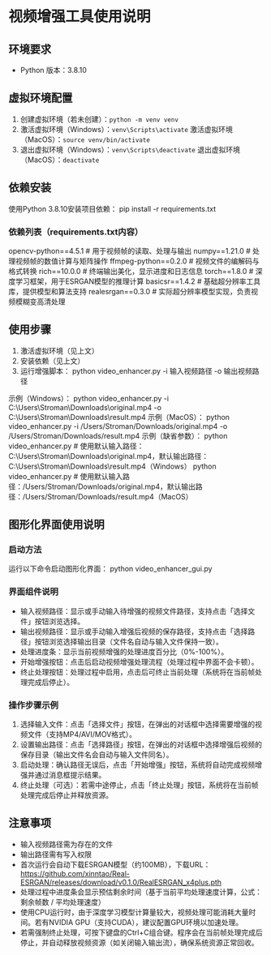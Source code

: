 # 视频增强工具使用说明

## 环境要求
- Python 版本：3.8.10

## 虚拟环境配置
1. 创建虚拟环境（若未创建）：`python -m venv venv`
2. 激活虚拟环境（Windows）：`venv\Scripts\activate`
   激活虚拟环境（MacOS）：`source venv/bin/activate`
3. 退出虚拟环境（Windows）：`venv\Scripts\deactivate`
   退出虚拟环境（MacOS）：`deactivate`

## 依赖安装
使用Python 3.8.10安装项目依赖：
pip install -r requirements.txt

### 依赖列表（requirements.txt内容）
opencv-python==4.5.1  # 用于视频帧的读取、处理与输出
numpy==1.21.0  # 处理视频帧的数值计算与矩阵操作
ffmpeg-python==0.2.0  # 视频文件的编解码与格式转换
rich==10.0.0  # 终端输出美化，显示进度和日志信息
torch==1.8.0  # 深度学习框架，用于ESRGAN模型的推理计算
basicsr==1.4.2  # 基础超分辨率工具库，提供模型和算法支持
realesrgan==0.3.0  # 实际超分辨率模型实现，负责视频模糊变高清处理

## 使用步骤
1. 激活虚拟环境（见上文）
2. 安装依赖（见上文）
3. 运行增强脚本：
python video_enhancer.py -i 输入视频路径 -o 输出视频路径

示例（Windows）：
python video_enhancer.py -i C:\Users\Stroman\Downloads\original.mp4 -o C:\Users\Stroman\Downloads\result.mp4
示例（MacOS）：
python video_enhancer.py -i /Users/Stroman/Downloads/original.mp4 -o /Users/Stroman/Downloads/result.mp4
示例（缺省参数）：
python video_enhancer.py  # 使用默认输入路径：C:\Users\Stroman\Downloads\original.mp4，默认输出路径：C:\Users\Stroman\Downloads\result.mp4（Windows）
python video_enhancer.py  # 使用默认输入路径：/Users/Stroman/Downloads/original.mp4，默认输出路径：/Users/Stroman/Downloads/result.mp4（MacOS）

## 图形化界面使用说明
### 启动方法
运行以下命令启动图形化界面：
python video_enhancer_gui.py

### 界面组件说明
- 输入视频路径：显示或手动输入待增强的视频文件路径，支持点击「选择文件」按钮浏览选择。
- 输出视频路径：显示或手动输入增强后视频的保存路径，支持点击「选择路径」按钮浏览选择输出目录（文件名自动与输入文件保持一致）。
- 处理进度条：显示当前视频增强的处理进度百分比（0%-100%）。
- 开始增强按钮：点击后启动视频增强处理流程（处理过程中界面不会卡顿）。
- 终止处理按钮：处理过程中启用，点击后可终止当前处理（系统将在当前帧处理完成后停止）。

### 操作步骤示例
1. 选择输入文件：点击「选择文件」按钮，在弹出的对话框中选择需要增强的视频文件（支持MP4/AVI/MOV格式）。
2. 设置输出路径：点击「选择路径」按钮，在弹出的对话框中选择增强后视频的保存目录（输出文件名会自动与输入文件同名）。
3. 启动处理：确认路径无误后，点击「开始增强」按钮，系统将自动完成视频增强并通过消息框提示结果。
4. 终止处理（可选）：若需中途停止，点击「终止处理」按钮，系统将在当前帧处理完成后停止并释放资源。

## 注意事项
- 输入视频路径需为存在的文件
- 输出路径需有写入权限
- 首次运行会自动下载ESRGAN模型（约100MB），下载URL：https://github.com/xinntao/Real-ESRGAN/releases/download/v0.1.0/RealESRGAN_x4plus.pth
- 处理过程中进度条会显示预估剩余时间（基于当前平均处理速度计算，公式：剩余帧数 / 平均处理速度）
- 使用CPU运行时，由于深度学习模型计算量较大，视频处理可能消耗大量时间。若有NVIDIA GPU（支持CUDA），建议配置GPU环境以加速处理。
- 若需强制终止处理，可按下键盘的Ctrl+C组合键。程序会在当前帧处理完成后停止，并自动释放视频资源（如关闭输入输出流），确保系统资源正常回收。